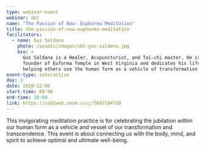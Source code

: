 ```yaml
---
type: webinar-event
webinar: obt
name: "The Passion of Now: Euphorma Meditation"
title: the-passion-of-now-euphorma-meditation
facilitators:
  - name: Gus Saldana
    photo: /assets/images/obt-gus-saldana.jpg
    bio: >
      Gus Saldana is a Healer, Acupuncturist, and Tai-chi master. He is the
      founder of Euforma Temple in West Virginia and dedicates his life to
      helping others use the human form as a vehicle of transformation.
event-type: interactive
day: 3
date: 2020-12-06
start-time: 09:00
end-time: 10:00
link: https://us02web.zoom.us/j/5097184720
---
```


This invigorating meditation practice is for celebrating the jubilation within our human form as a vehicle and vessel of our transformation and transcendence. This event is about connecting us with the body, mind, and spirit to achieve optimal and ultimate well-being.
